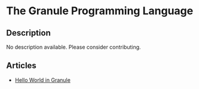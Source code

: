 # The Granule Programming Language

## Description

No description available. Please consider contributing.

## Articles

- [Hello World in Granule](https://sampleprograms.io/projects/hello-world/granule)